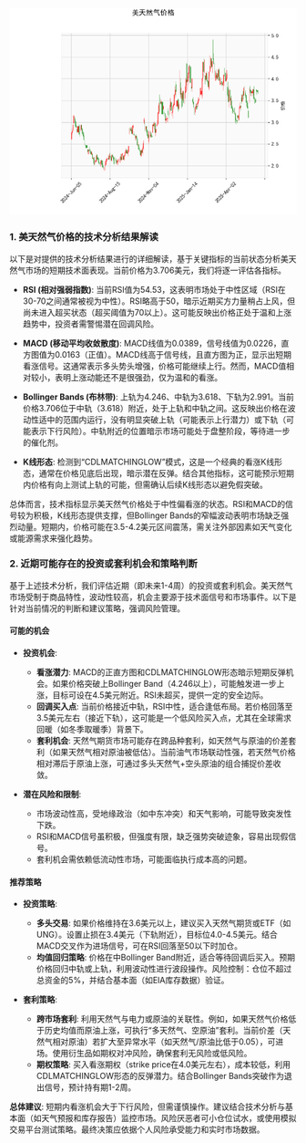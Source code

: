 ![图](CFD.png)

### 1. 美天然气价格的技术分析结果解读

以下是对提供的技术分析结果进行的详细解读，基于关键指标的当前状态分析美天然气市场的短期技术面表现。当前价格为3.706美元，我们将逐一评估各指标。

- **RSI (相对强弱指数)**: 当前RSI值为54.53，这表明市场处于中性区域（RSI在30-70之间通常被视为中性）。RSI略高于50，暗示近期买方力量稍占上风，但尚未进入超买状态（超买阈值为70以上）。这可能反映出价格正处于温和上涨趋势中，投资者需警惕潜在回调风险。

- **MACD (移动平均收敛散度)**: MACD线值为0.0389，信号线值为0.0226，直方图值为0.0163（正值）。MACD线高于信号线，且直方图为正，显示出短期看涨信号。这通常表示多头势头增强，价格可能继续上行。然而，MACD值相对较小，表明上涨动能还不是很强劲，仅为温和的看涨。

- **Bollinger Bands (布林带)**: 上轨为4.246、中轨为3.618、下轨为2.991。当前价格3.706位于中轨（3.618）附近，处于上轨和中轨之间。这反映出价格在波动性适中的范围内运行，没有明显突破上轨（可能表示上行潜力）或下轨（可能表示下行风险）。中轨附近的位置暗示市场可能处于盘整阶段，等待进一步的催化剂。

- **K线形态**: 检测到“CDLMATCHINGLOW”模式，这是一个经典的看涨K线形态，通常在价格见底后出现，暗示潜在反弹。结合其他指标，这可能预示短期内价格有向上测试上轨的可能，但需确认后续K线形态以避免假突破。

总体而言，技术指标显示美天然气价格处于中性偏看涨的状态。RSI和MACD的信号较为积极，K线形态提供支撑，但Bollinger Bands的窄幅波动表明市场缺乏强烈动量。短期内，价格可能在3.5-4.2美元区间震荡，需关注外部因素如天气变化或能源需求来强化趋势。

### 2. 近期可能存在的投资或套利机会和策略判断

基于上述技术分析，我们评估近期（即未来1-4周）的投资或套利机会。美天然气市场受制于商品特性，波动性较高，机会主要源于技术面信号和市场事件。以下是针对当前情况的判断和建议策略，强调风险管理。

#### 可能的机会
- **投资机会**: 
  - **看涨潜力**: MACD的正直方图和CDLMATCHINGLOW形态暗示短期反弹机会。如果价格突破上Bollinger Band（4.246以上），可能触发进一步上涨，目标可设在4.5美元附近。RSI未超买，提供一定的安全边际。
  - **回调买入点**: 当前价格接近中轨，RSI中性，适合逢低布局。若价格回落至3.5美元左右（接近下轨），这可能是一个低风险买入点，尤其在全球需求回暖（如冬季取暖季）背景下。
  - **套利机会**: 天然气期货市场可能存在跨品种套利，如天然气与原油的价差套利（如果天然气相对原油被低估）。当前油气市场联动性强，若天然气价格相对滞后于原油上涨，可通过多头天然气+空头原油的组合捕捉价差收敛。

- **潜在风险和限制**:
  - 市场波动性高，受地缘政治（如中东冲突）和天气影响，可能导致突发性下跌。
  - RSI和MACD信号虽积极，但强度有限，缺乏强势突破迹象，容易出现假信号。
  - 套利机会需依赖低流动性市场，可能面临执行成本高的问题。

#### 推荐策略
- **投资策略**:
  - **多头交易**: 如果价格维持在3.6美元以上，建议买入天然气期货或ETF（如UNG）。设置止损在3.4美元（下轨附近），目标位4.0-4.5美元。结合MACD交叉作为进场信号，可在RSI回落至50以下时加仓。
  - **均值回归策略**: 价格在中Bollinger Band附近，适合等待回调后买入。预期价格回归中轨或上轨，利用波动性进行波段操作。风险控制：仓位不超过总资金的5%，并结合基本面（如EIA库存数据）验证。
  
- **套利策略**:
  - **跨市场套利**: 利用天然气与电力或原油的关联性。例如，如果天然气价格低于历史均值而原油上涨，可执行“多天然气、空原油”套利。当前价差（天然气相对原油）若扩大至异常水平（如天然气/原油比低于0.05），可进场。使用衍生品如期权对冲风险，确保套利无风险或低风险。
  - **期权策略**: 买入看涨期权（strike price在4.0美元左右），成本较低，利用CDLMATCHINGLOW形态的反弹潜力。结合Bollinger Bands突破作为退出信号，预计持有期1-2周。

**总体建议**: 短期内看涨机会大于下行风险，但需谨慎操作。建议结合技术分析与基本面（如天气预报和库存报告）监控市场。风险厌恶者可小仓位试水，或使用模拟交易平台测试策略。最终决策应依据个人风险承受能力和实时市场数据。